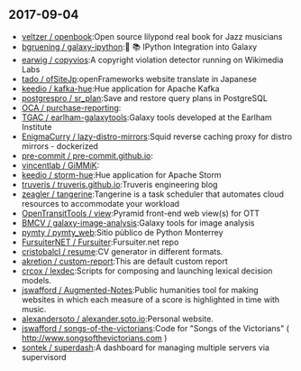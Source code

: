 ## 2017-09-04

* [veltzer / openbook](https://github.com/veltzer/openbook):Open source lilypond real book for Jazz musicians
* [bgruening / galaxy-ipython](https://github.com/bgruening/galaxy-ipython):🔬 📚 IPython Integration into Galaxy
* [earwig / copyvios](https://github.com/earwig/copyvios):A copyright violation detector running on Wikimedia Labs
* [tado / ofSiteJp](https://github.com/tado/ofSiteJp):openFrameworks website translate in Japanese
* [keedio / kafka-hue](https://github.com/keedio/kafka-hue):Hue application for Apache Kafka
* [postgrespro / sr_plan](https://github.com/postgrespro/sr_plan):Save and restore query plans in PostgreSQL
* [OCA / purchase-reporting](https://github.com/OCA/purchase-reporting):
* [TGAC / earlham-galaxytools](https://github.com/TGAC/earlham-galaxytools):Galaxy tools developed at the Earlham Institute
* [EnigmaCurry / lazy-distro-mirrors](https://github.com/EnigmaCurry/lazy-distro-mirrors):Squid reverse caching proxy for distro mirrors - dockerized
* [pre-commit / pre-commit.github.io](https://github.com/pre-commit/pre-commit.github.io):
* [vincentlab / GiMMiK](https://github.com/vincentlab/GiMMiK):
* [keedio / storm-hue](https://github.com/keedio/storm-hue):Hue application for Apache Storm
* [truveris / truveris.github.io](https://github.com/truveris/truveris.github.io):Truveris engineering blog
* [zeagler / tangerine](https://github.com/zeagler/tangerine):Tangerine is a task scheduler that automates cloud resources to accommodate your workload
* [OpenTransitTools / view](https://github.com/OpenTransitTools/view):Pyramid front-end web view(s) for OTT
* [BMCV / galaxy-image-analysis](https://github.com/BMCV/galaxy-image-analysis):Galaxy tools for image analysis
* [pymty / pymty_web](https://github.com/pymty/pymty_web):Sitio público de Python Monterrey
* [FursuiterNET / Fursuiter](https://github.com/FursuiterNET/Fursuiter):Fursuiter.net repo
* [cristobalcl / resume](https://github.com/cristobalcl/resume):CV generator in different formats.
* [akretion / custom-report](https://github.com/akretion/custom-report):This are default custom report
* [crcox / lexdec](https://github.com/crcox/lexdec):Scripts for composing and launching lexical decision models.
* [jswafford / Augmented-Notes](https://github.com/jswafford/Augmented-Notes):Public humanities tool for making websites in which each measure of a score is highlighted in time with music.
* [alexandersoto / alexander.soto.io](https://github.com/alexandersoto/alexander.soto.io):Personal website.
* [jswafford / songs-of-the-victorians](https://github.com/jswafford/songs-of-the-victorians):Code for "Songs of the Victorians" ( http://www.songsofthevictorians.com )
* [sontek / superdash](https://github.com/sontek/superdash):A dashboard for managing multiple servers via supervisord

